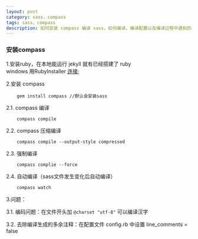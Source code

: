 ```yaml
---
layout: post
category: sass，compass
tags: sass，compass
description: 如何安装 compass 编译 sass，如何编译，编译配置以及编译过程中遇到的问题。
---
```



### 安装compass  

  
1.安装ruby，在本地能运行 jekyll 就有已经搭建了 ruby  
  windows 用RubyInstaller  [连接](https://www.ruby-lang.org/zh_cn/downloads/);  
  
2.安装 compass  

    	gem install compass //默认会安装sass  

  2.1. compass 编译  

  		compass compile  
  
  2.2. compass 压缩编译  

    	compass compile --output-style compressed  
  
  2.3. 强制编译  

    	compass complie --force  
  
  2.4. 自动编译（sass文件发生变化后自动编译）  

    	compass watch  

3.问题：  
  
  3.1. 编码问题：在文件开头加 `@charset "utf-8"`  可以编译汉字  

  3.2. 去除编译生成的多余注释：在配置文件 config.rb 中设置 line_comments = false   
  



[jekyll]: http://jekyllrb.com/ "Jekyll 官方文档"
[emacs-jekyll]: https://github.com/diasjorge/jekyll.el "Emacs Jekyll 插件"
[emacs-jekyll-better]: https://github.com/tangjiujun/emacs.d/blob/master/custom-util/jekyll.el "修改后的 Emacs Jekyll 插件"